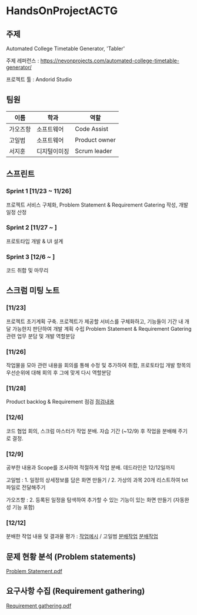 # HandsOnProjectACTG

## 주제
 Automated College Timetable Generator, 'Tabler'

 주제 레퍼런스 : https://nevonprojects.com/automated-college-timetable-generator/

 프로젝트 툴 : Andorid Studio



## 팀원
|이름|학과|역할|
|------|---|----|
|가오즈항|소프트웨어|Code Assist|
|고일범|소프트웨어|Product owner|
|서지훈|디지털이미징|Scrum leader|




## 스프린트
  ### Sprint 1 [11/23 ~ 11/26]
  프로젝트 서비스 구체화, Problem Statement & Requirement Gatering 작성, 개발 일정 산정 

  ### Sprint 2 [11/27 ~ ]
  프로토타입 개발 & UI 설계 
  
  ### Sprint 3 [12/6 ~ ]
  코드 취합 및 마무리
 
 
 
 
## 스크럼 미팅 노트
   ### [11/23] 
   프로젝트 초기계획 구축. 프로젝트가 제공할 서비스를 구체화하고, 기능들이 기간 내 개달 가능한지 판단하여 개발 계획 수립
   Problem Statement & Requirement Gatering 관련 업무 분담 및 개발 역할분담
 
   ### [11/26] 
   작업물을 모아 관련 내용을 회의를 통해 수정 및 추가하여 취합, 프로토타입 개발 항목의 우선순위에 대해 회의 후 그에 맞게 다시 역할분담
 
   ### [11/28]
   Product backlog & Requirement 점검   <a href="https://github.com/joasjh/HandsOnProjectACTG/blob/main/Document/Product%20backlog.pdf">점검내용</a>

   ### [12/6]
   코드 협업 회의, 스크럼 마스터가 작업 분배. 자습 기간 (~12/9) 후 작업을 분배해 주기로 결정.
 
   ### [12/9]
   공부한 내용과 Scope를 조사하여 적절하게 작업 분배. 데드라인은 12/12일까지
   
   고일범 : 1. 일정의 상세정보를 담은 화면 만들기 / 2. 가상의 과목 20개 리스트하여 txt파일로 전달해주기
   
   가오즈항 : 2. 등록된 일정을 탐색하여 추가할 수 있는 기능이 있는 화면 만들기 (자동완성 기능 포함)
   
   ### [12/12]
   분배한 작업 내용 및 결과물 평가 : <a href="https://github.com/joasjh/HandsOnProjectACTG/blob/main/Document/ContributionCheck/Example.pdf">작업예시</a>
   / 고일범 <a href="https://github.com/joasjh/HandsOnProjectACTG/blob/main/Document/ContributionCheck/%EB%B6%84%EB%B0%B0_%EA%B3%A0%EC%9D%BC%EB%B2%94_Part.pdf">분배작업</a>  <a href="https://github.com/joasjh/HandsOnProjectACTG/blob/main/Document/ContributionCheck/%EB%B6%84%EB%B0%B0_%EA%B0%80%EC%98%A4%EC%A6%88%ED%95%AD_Part.pdf">분배작업</a> 
   
   
## 문제 현황 분석 (Problem statements)
<a href="https://github.com/joasjh/HandsOnProjectACTG/blob/main/Document/Problem%20Statement.pdf">Problem Statement.pdf</a>




## 요구사항 수집 (Requirement gathering)
<a href="https://github.com/joasjh/HandsOnProjectACTG/blob/main/Document/Requirement%20Gathering.pdf">Requirement gathering.pdf</a>

